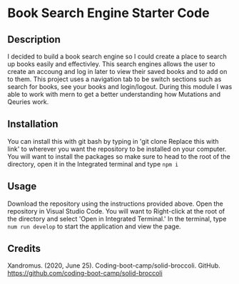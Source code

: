 # Book Search Engine Starter Code

## Description
I decided to build a book search engine so I could create a place to search up books easily and effectivley. This search engines allows the user to create an accoung and log in later to view their saved books and to add on to them. This project uses a navigation tab to be switch sections such as search for books, see your books and login/logout. During this module I was able to work with mern to get a better understanding how Mutations and Qeuries work. 


## Installation
You can install this with git bash by typing in 'git clone Replace this with link' to wherever you want the repository to be installed on your computer. You will want to install the packages so make sure to head to the root of the directory, open it in the Integrated terminal and type `npm i`

## Usage
Download the repository using the instructions provided above. Open the repository in Visual Studio Code. You will want to Right-click at the root of the directory and select 'Open in Integrated Terminal.' In the terminal, type `num run develop` to start the application and view the page.


## Credits
Xandromus. (2020, June 25). Coding-boot-camp/solid-broccoli. GitHub. https://github.com/coding-boot-camp/solid-broccoli 
